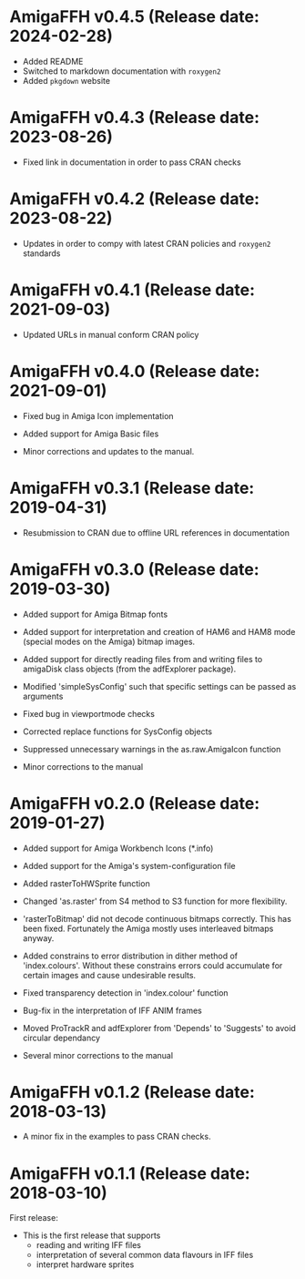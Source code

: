 AmigaFFH v0.4.5 (Release date: 2024-02-28)
=============

 * Added README
 * Switched to markdown documentation with `roxygen2`
 * Added `pkgdown` website

AmigaFFH v0.4.3 (Release date: 2023-08-26)
=============

 * Fixed link in documentation in order to pass CRAN
   checks

AmigaFFH v0.4.2 (Release date: 2023-08-22)
=============

 * Updates in order to compy with latest CRAN policies
   and `roxygen2` standards

AmigaFFH v0.4.1 (Release date: 2021-09-03)
=============

 * Updated URLs in manual conform CRAN policy

AmigaFFH v0.4.0 (Release date: 2021-09-01)
=============

 * Fixed bug in Amiga Icon implementation
 
 * Added support for Amiga Basic files

 * Minor corrections and updates to the manual.

AmigaFFH v0.3.1 (Release date: 2019-04-31)
=============

 * Resubmission to CRAN due to offline URL references in documentation

AmigaFFH v0.3.0 (Release date: 2019-03-30)
=============

 * Added support for Amiga Bitmap fonts

 * Added support for interpretation and creation of
   HAM6 and HAM8 mode (special modes on the Amiga) bitmap images.

 * Added support for directly reading files from and writing files to
   amigaDisk class objects (from the adfExplorer package).

 * Modified 'simpleSysConfig' such that specific settings can be
   passed as arguments

 * Fixed bug in viewportmode checks

 * Corrected replace functions for SysConfig objects
 
 * Suppressed unnecessary warnings in the as.raw.AmigaIcon function
 
 * Minor corrections to the manual

AmigaFFH v0.2.0 (Release date: 2019-01-27)
=============

 * Added support for Amiga Workbench Icons (*.info)

 * Added support for the Amiga's system-configuration file

 * Added rasterToHWSprite function

 * Changed 'as.raster' from S4 method to S3 function
   for more flexibility.

 * 'rasterToBitmap' did not decode continuous bitmaps
   correctly. This has been fixed. Fortunately the Amiga
   mostly uses interleaved bitmaps anyway.

 * Added constrains to error distribution in dither method
   of 'index.colours'. Without these constrains errors could
   accumulate for certain images and cause undesirable results.

 * Fixed transparency detection in 'index.colour' function

 * Bug-fix in the interpretation of IFF ANIM frames

 * Moved ProTrackR and adfExplorer from 'Depends' to 'Suggests'
   to avoid circular dependancy

 * Several minor corrections to the manual

AmigaFFH v0.1.2 (Release date: 2018-03-13)
=============

 * A minor fix in the examples to pass CRAN checks.

AmigaFFH v0.1.1 (Release date: 2018-03-10)
=============

First release:

 * This is the first release that supports
   - reading and writing IFF files
   - interpretation of several common data flavours in IFF files
   - interpret hardware sprites